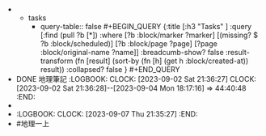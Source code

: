 -
	- tasks
		- query-table:: false
		  #+BEGIN_QUERY
		  {:title [:h3 "Tasks" ]
		  :query [:find (pull ?b [*])
		  :where
		    [?b :block/marker ?marker]
		    [(missing? $ ?b :block/scheduled)]
		    [?b :block/page ?page]
		    [?page :block/original-name ?name]]
		  :breadcumb-show? false
		  :result-transform (fn [result]
		  (sort-by (fn [h]
		  (get h :block/created-at)) result))
		  :collapsed? false
		  }
		  #+END_QUERY
- DONE 地理筆記
  :LOGBOOK:
  CLOCK: [2023-09-02 Sat 21:36:27]
  CLOCK: [2023-09-02 Sat 21:36:28]--[2023-09-04 Mon 18:17:16] =>  44:40:48
  :END:
-
- :LOGBOOK:
  CLOCK: [2023-09-07 Thu 21:35:27]
  :END:
- #地理一上